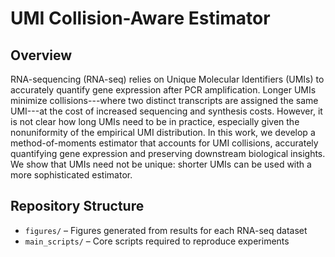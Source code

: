 # UMI Collision-Aware Estimator 

## Overview 
RNA-sequencing (RNA-seq) relies on Unique Molecular Identifiers (UMIs) to accurately quantify gene expression after PCR amplification.
Longer UMIs minimize collisions---where two distinct transcripts are assigned the same UMI---at the cost of increased sequencing and synthesis costs. However, it is not clear how long UMIs need to be in practice, especially given the nonuniformity of the empirical UMI distribution.
In this work, we develop a method-of-moments estimator that accounts for UMI collisions, accurately quantifying gene expression and preserving downstream biological insights. We show that UMIs need not be unique: shorter UMIs can be used with a more sophisticated estimator. 

## Repository Structure  
- `figures/` – Figures generated from results for each RNA-seq dataset  
- `main_scripts/` – Core scripts required to reproduce experiments  



 
